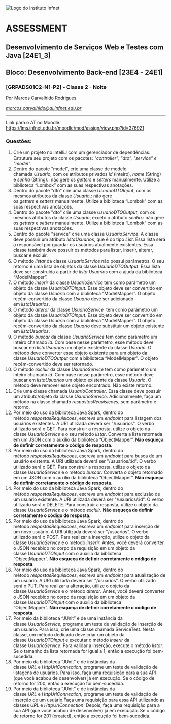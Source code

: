 ![Logo do Instituto Infnet](https://curso.infnet.com.br/c/wp-content/uploads/sites/59/2022/12/Infnet-Logo.png)
# ASSESSMENT

## **Desenvolvimento de Serviços Web e Testes com Java [24E1_3]**

## **Bloco: Desenvolvimento Back-end [23E4 - 24E1]**

### [GRPADS01C2-N1-P2] - Classe 2 - Noite

Por Marcos Carvalhido Rodrigues

*marcos.carvalhido@al.infnet.edu.br*

---

Link para o AT no Moodle: https://lms.infnet.edu.br/moodle/mod/assign/view.php?id=376921

### Questões:

1. Crie um projeto no intelliJ com um gerenciador de dependências. Estruture seu projeto com os pacotes: *"controller", "dto”, "service" e "model"*.
2. Dentro do pacote "model", crie uma classe de modelo chamada *Usuario*, com os atributos privados *id* (inteiro), *nome* (String) e *senha* (String).: não gere os *getters* e *setters* manualmente. Utilize a biblioteca “Lombok” com as suas respectivas anotações.
3. Dentro do pacote "dto" crie uma classe *UsuarioDTOInput*, com os mesmos atributos da classe *Usuario*.: não gere os *getters* e *setters* manualmente. Utilize a biblioteca “Lombok” com as suas respectivas anotações.
4. Dentro do pacote "dto" crie uma classe *UsuarioDTOOutput*, com os mesmos atributos da classe *Usuario*, exceto o atributo *senha*.: não gere os *getters* e *setters* manualmente. Utilize a biblioteca “Lombok” com as suas respectivas anotações.
5. Dentro do pacote "service" crie uma classe *UsuarioService*. A classe deve possuir um atributo *listaUsuarios*, que é do tipo *List<Usuario>*. Essa lista será a responsável por guardar os usuários atualmente existentes. Essa classe também deve possuir os métodos para listar, inserir, alterar, buscar e excluir.
6. O método *listar* da classe *UsuarioService* não possui parâmetros. O seu retorno é uma lista de objetos da classe *UsuarioDTOOutput*. Essa lista deve ser construída a partir de *lista Usuarios* com a ajuda da biblioteca “ModelMapper”.
7. O método *inserir* da classe *UsuarioService* tem como parâmetro um objeto da classe *UsuarioDTOInput*. Esse objeto deve ser convertido em objeto da classe *Usuario* com a biblioteca “ModelMapper”. O objeto recém-convertido da classe *Usuario* deve ser adicionado em *listaUsuarios*.
8. O método *alterar* da classe *UsuarioService*  tem como parâmetro um objeto da classe *UsuarioDTOInput*. Esse objeto deve ser convertido em objeto da classe *Usuario* com a biblioteca “ModelMapper”. O objeto recém-convertido da classe *Usuario* deve substituir um objeto existente em *listaUsuarios*.
9. O método *buscar* da classe *UsuarioService* tem como parâmetro um inteiro chamado *id*. Com base nesse parâmetro, esse método deve buscar em *listaUsuarios* um objeto existente da classe *Usuario*. O método deve converter esse objeto existente para um objeto da classe *UsuarioDTOOutput* com a biblioteca “ModelMapper”. O objeto recém-convertido deve ser retornado.
10. O método *excluir* da classe *UsuarioService* tem como parâmetro um inteiro chamado *id*. Com base nesse parâmetro, esse método deve buscar em *listaUsuarios* um objeto existente da classe *Usuario*. O método deve remover esse objeto encontrado. Não existe retorno.
11. Crie uma classe chamada *UsuarioController*. Essa classe deve possuir um atributo/objeto da classe *UsuarioService*. Adicionalmente, faça um método na classe chamado *respostasRequisicoes*, sem parâmetro e retorno.
12. Por meio do uso da biblioteca Java Spark, dentro do método *respostasRequisicoes*, escreva um *endpoint* para listagem dos usuários existentes. A URI utilizada deverá ser "/usuarios". O verbo utilizado será o GET. Para construir a resposta, utilize o objeto da classe *UsuarioService* e o seu método *listar*. Converta a lista retornada em um JSON com o auxílio da biblioteca “ObjectMapper”. **Não esqueça de definir corretamente o código de resposta**.
13. Por meio do uso da biblioteca Java Spark, dentro do método *respostasRequisicoes*, escreva um *endpoint* para busca de um usuário existente. A URI utilizada deverá ser "/usuarios/:id". O verbo utilizado será o GET. Para construir a resposta, utilize o objeto da classe *UsuarioService* e o método *buscar*. Converta o objeto retornado em um JSON com o auxílio da biblioteca “ObjectMapper”. **Não esqueça de definir corretamente o código de resposta**.
14. Por meio do uso da biblioteca Java Spark, dentro do método *respostasRequisicoes*, escreva um *endpoint* para exclusão de um usuário existente. A URI utilizada deverá ser "/usuarios/:id". O verbo utilizado será o DELETE. Para construir a resposta, utilize o objeto da classe *UsuarioService* e o método *excluir*. **Não esqueça de definir corretamente o código de resposta**.
15. Por meio do uso da biblioteca Java Spark, dentro do método *respostasRequisicoes*, escreva um *endpoint* para inserção de um novo usuário. A URI utilizada deverá ser "/usuarios". O verbo utilizado será o POST. Para realizar a inserção, utilize o objeto da classe *UsuarioService* e o método *inserir*. Antes, você deverá converter o JSON recebido no corpo da requisição em um objeto da classe *UsuarioDTOInput* com o auxílio da biblioteca “ObjectMapper”. **Não esqueça de definir corretamente o código de resposta**.
16. Por meio do uso da biblioteca Java Spark, dentro do método *respostasRequisicoes*, escreva um *endpoint* para atualização de um usuário. A URI utilizada deverá ser "/usuarios". O verbo utilizado será o PUT. Para realizar a alteração, utilize o objeto da classe *UsuarioService* e o método *alterar*. Antes, você deverá converter o JSON recebido no corpo da requisição em um objeto da classe *UsuarioDTOInput* com o auxílio da biblioteca “ObjectMapper”. **Não esqueça de definir corretamente o código de resposta**.
17. Por meio da biblioteca “JUnit” e de uma instância da classe *UsuarioService,* programe um teste de validação de inserção de um usuário. Para isso, crie uma classe chamada ServiceTest. Nesta classe, um método dedicado deve criar um objeto da classe *UsuarioDTOInput* e executar o método *inserir* da classe *UsuarioService*. Para validar a inserção, execute o método *listar*. Se o tamanho da lista retornada for igual a 1, então a execução foi bem-sucedida.
18. Por meio da biblioteca “JUnit” e de instâncias da classe *URL* e *HttpUrlConnection,* programe um teste de validação de listagens de usuários. Para isso, faça uma requisição para a sua API (que você acabou de desenvolver) já em execução. Se o código de retorno for 200, então a execução foi bem-sucedida.
19. Por meio da biblioteca “JUnit” e de instâncias da classe *URL* e *HttpUrlConnection,* programe um teste de validação de inserção de um usuário.Faça uma requisição para essa API utilizando as classes *URL* e *HttpUrlConnection*. Depois, faça uma requisição para a sua API (que você acabou de desenvolver) já em execução. Se o código de retorno for 201 (created), então a execução foi bem-sucedida.
